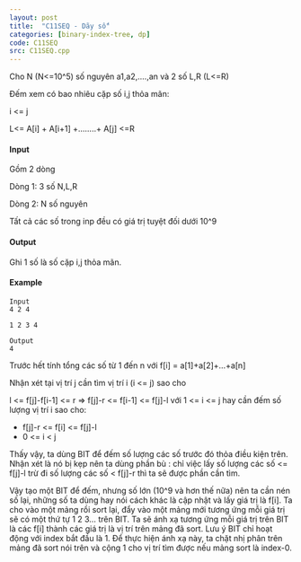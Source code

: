 ```yaml
---
layout: post
title:  "C11SEQ - Dãy số"
categories: [binary-index-tree, dp]
code: C11SEQ
src: C11SEQ.cpp
---
```



Cho N (N<=10^5) số nguyên a1,a2,....,an và 2 số L,R (L<=R)  

Đếm xem có bao nhiêu cặp số i,j thỏa mãn:

i <= j

L<= A\[i\] + A\[i+1\] +........+ A\[j\] <=R

#### Input

Gồm 2 dòng

Dòng 1: 3 số N,L,R

Dòng 2: N số nguyên

Tất cả các số trong inp đều có giá trị tuyệt đối dưới 10^9  

#### Output

Ghi 1 số là số cặp i,j thỏa mãn.

#### Example

```
Input
4 2 4  
  
1 2 3 4  
  
Output
4
```

<!--more-->



Trước hết tính tổng các số từ 1 đến n với f[i] = a[1]+a[2]+…+a[n]

Nhận xét tại vị trí j cần tìm vị trí i (i <= j) sao cho


l <= f[j]-f[i-1] <= r
=> f[j]-r <= f[i-1] <= f[j]-l với 1 <= i <= j hay cần đếm số lượng vị trí i sao cho:

+ f[j]-r <= f[i] <= f[j]-l
+ 0 <= i < j


Thấy vậy, ta dùng BIT để đếm số lượng các số trước đó thỏa điều kiện trên.
Nhận xét là nó bị kẹp nên ta dùng phần bù : chỉ việc lấy số lượng các số <= f[j]-l trừ đi số lượng các số < f[j]-r thì ta sẽ được phần cần tìm.


Vậy tạo một BIT để đếm, nhưng số lớn (10^9 và hơn thế nữa) nên ta cần nén số lại, những số ta dùng hay nói cách khác là cập nhật và lấy giá trị là f[i]. Ta cho vào một mảng rồi sort lại, đẩy vào một mảng mới tương ứng mỗi giá trị sẽ có một thứ tự 1 2 3… trên BIT. Ta sẽ ánh xạ tương ứng mỗi giá trị trên BIT là các f[i] thành các giá trị là vị trí trên mảng đã sort. Lưu ý BIT chỉ hoạt động với index bắt đầu là 1. Để thực hiện ánh xạ này, ta chặt nhị phân trên mảng đã sort nói trên và cộng 1 cho vị trí tìm được nếu mảng sort là index-0.
